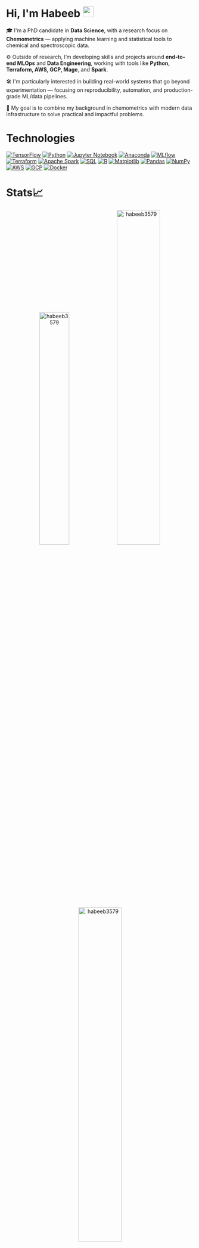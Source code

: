 # Hi, I'm Habeeb <img src="https://github.com/TheDudeThatCode/TheDudeThatCode/blob/master/Assets/Hi.gif" width="29px">

<!--
**habeeb3579/habeeb3579** is a ✨ _special_ ✨ repository because its `README.md` (this file) appears on your GitHub profile.

Here are some ideas to get you started:

- 🔭 I’m currently working on ...
- 🌱 I’m currently learning ...
- 👯 I’m looking to collaborate on ...
- 🤔 I’m looking for help with ...
- 💬 Ask me about ...
- 📫 How to reach me: ...
- 😄 Pronouns: ...
- ⚡ Fun fact: ...
-->

🎓 I'm a PhD candidate in **Data Science**, with a research focus on **Chemometrics** — applying machine learning and statistical tools to chemical and spectroscopic data.

⚙️ Outside of research, I’m developing skills and projects around **end-to-end MLOps** and **Data Engineering**, working with tools like **Python, Terraform, AWS, GCP, Mage**, and **Spark**.

🛠 I'm particularly interested in building real-world systems that go beyond experimentation — focusing on reproducibility, automation, and production-grade ML/data pipelines.

🧪 My goal is to combine my background in chemometrics with modern data infrastructure to solve practical and impactful problems.


# Technologies

[![TensorFlow](https://img.shields.io/badge/-TensorFlow-FF6F00?style=flat&logo=tensorflow&logoColor=white)](https://www.tensorflow.org/)
[![Python](https://img.shields.io/badge/-Python-3776AB?style=flat&logo=python&logoColor=white)](https://www.python.org/)
[![Jupyter Notebook](https://img.shields.io/badge/-Jupyter%20Notebook-F37626?style=flat&logo=jupyter&logoColor=white)](https://jupyter.org/)
[![Anaconda](https://img.shields.io/badge/-Anaconda-44A833?style=flat&logo=anaconda&logoColor=white)](https://www.anaconda.com/)
[![MLflow](https://img.shields.io/badge/-MLflow-FF6600?style=flat&logo=mlflow&logoColor=white)](https://mlflow.org/)
[![Terraform](https://img.shields.io/badge/-Terraform-623CE4?style=flat&logo=terraform&logoColor=white)](https://www.terraform.io/)
[![Apache Spark](https://img.shields.io/badge/-PySpark-E25A1C?style=flat&logo=apache-spark&logoColor=white)](https://spark.apache.org/)
[![SQL](https://img.shields.io/badge/-SQL-4479A1?style=flat&logo=sql&logoColor=white)](https://en.wikipedia.org/wiki/SQL)
[![R](https://img.shields.io/badge/-R-276DC3?style=flat&logo=r&logoColor=white)](https://www.r-project.org/)
[![Matplotlib](https://img.shields.io/badge/-Matplotlib-3776AB?style=flat&logo=python&logoColor=white)](https://matplotlib.org/)
[![Pandas](https://img.shields.io/badge/-Pandas-150458?style=flat&logo=pandas&logoColor=white)](https://pandas.pydata.org/)
[![NumPy](https://img.shields.io/badge/-NumPy-013243?style=flat&logo=numpy&logoColor=white)](https://numpy.org/)
[![AWS](https://img.shields.io/badge/-AWS-232F3E?style=flat&logo=amazon-aws&logoColor=white)](https://aws.amazon.com/)
[![GCP](https://img.shields.io/badge/-GCP-4285F4?style=flat&logo=google-cloud&logoColor=white)](https://cloud.google.com/)
[![Docker](https://img.shields.io/badge/-Docker-2496ED?style=flat&logo=docker&logoColor=white)](https://www.docker.com/)



# Stats📈
<p align="center">
<img width="40%" src="https://github-readme-stats.vercel.app/api/top-langs?username=habeeb3579&show_icons=true&theme=dracula&title_color=ff8000&text_color=ffffff&bg_color=6a6a6a&locale=en&layout=compact&hide_border=true" alt="habeeb3579" /> 
<img width="48%" src="https://github-readme-stats.vercel.app/api?username=habeeb3579&show_icons=true&theme=dracula&title_color=ff8000&text_color=ffffff&bg_color=6a6a6a&locale=en&hide_border=true" alt="habeeb3579" />
<img width="48%" src="https://github-readme-streak-stats.herokuapp.com/?user=habeeb3579&theme=highcontrast&hide_border=true" alt="habeeb3579" />
<!-- <img width="48%" src="https://github-readme-streak-stats.herokuapp.com?user=habeeb3579" alt="GitHub Streak" /> -->
</p>
